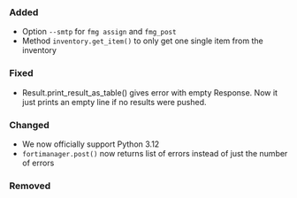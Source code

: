 ### Added

- Option `--smtp` for `fmg assign` and `fmg_post`
- Method `inventory.get_item()` to only get one single item from the inventory

### Fixed

- Result.print_result_as_table() gives error with empty Response. Now it just prints an empty line
if no results were pushed.

### Changed

- We now officially support Python 3.12
- `fortimanager.post()` now returns list of errors instead of just the number of errors

### Removed

